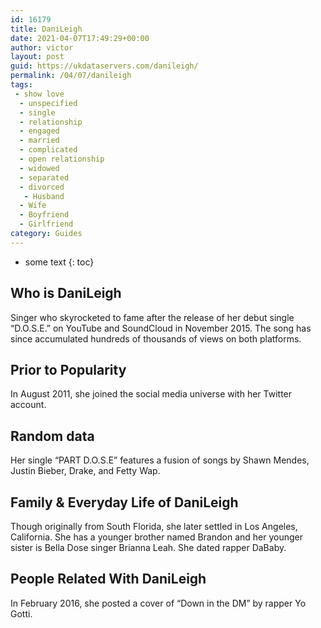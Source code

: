 ```yaml
---
id: 16179
title: DaniLeigh
date: 2021-04-07T17:49:29+00:00
author: victor
layout: post
guid: https://ukdataservers.com/danileigh/
permalink: /04/07/danileigh
tags:
 - show love
  - unspecified
  - single
  - relationship
  - engaged
  - married
  - complicated
  - open relationship
  - widowed
  - separated
  - divorced
   - Husband
  - Wife
  - Boyfriend
  - Girlfriend
category: Guides
---
```


* some text
{: toc}


## Who is DaniLeigh



Singer who skyrocketed to fame after the release of her debut single &#8220;D.O.S.E.&#8221; on YouTube and SoundCloud in November 2015. The song has since accumulated hundreds of thousands of views on both platforms. 

                
                
                
## Prior to Popularity



In August 2011, she joined the social media universe with her Twitter account. 

                
                
                
## Random data



Her single &#8220;PART D.O.S.E&#8221; features a fusion of songs by Shawn Mendes, Justin Bieber, Drake, and Fetty Wap. 

                
                
                
## Family & Everyday Life of DaniLeigh



Though originally from South Florida, she later settled in Los Angeles, California. She has a younger brother named Brandon and her younger sister is Bella Dose singer Brianna Leah. She dated rapper DaBaby.

                
                
                
## People Related With DaniLeigh



In February 2016, she posted a cover of &#8220;Down in the DM&#8221; by rapper Yo Gotti. 

                
              
            
          
          
          
